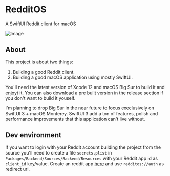 # RedditOS
A SwiftUI Reddit client for macOS

![Image](Images/image1.png?)

## About

This project is about two things:
1. Building a good Reddit client. 
2. Building a good macOS application using mostly SwiftUI.

You'll need the latest version of Xcode 12 and macOS Big Sur to build it and enjoyt it. 
You can also download a pre built version in the release section if you don't want to build it youself. 

I'm planning to drop Big Sur in the near future to focus execlusively on SwiftUI 3 + macOS Monterey. 
SwiftUI 3 add a ton of features, polish and performance improvements that this application can't live without.

## Dev environment

If you want to login with your Reddit account building the project from the source you'll need to create a file `secrets.plist` in `Packages/Backend/Sources/Backend/Resources` with your Reddit app id as `client_id` key/value. Create an reddit app [here](https://www.reddit.com/prefs/apps) and use `redditos://auth` as redirect url.

